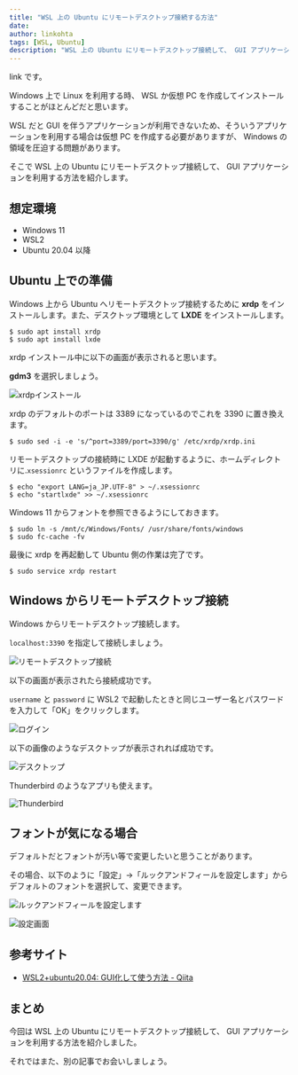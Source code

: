 ```yaml
---
title: "WSL 上の Ubuntu にリモートデスクトップ接続する方法"
date: 
author: linkohta
tags: [WSL, Ubuntu]
description: "WSL 上の Ubuntu にリモートデスクトップ接続して、 GUI アプリケーションを利用する方法を紹介します。"
---
```


link です。

Windows 上で Linux を利用する時、 WSL か仮想 PC を作成してインストールすることがほとんどだと思います。

WSL だと GUI を伴うアプリケーションが利用できないため、そういうアプリケーションを利用する場合は仮想 PC を作成する必要がありますが、 Windows の領域を圧迫する問題があります。

そこで WSL 上の Ubuntu にリモートデスクトップ接続して、 GUI アプリケーションを利用する方法を紹介します。

## 想定環境

- Windows 11
- WSL2
- Ubuntu 20.04 以降

## Ubuntu 上での準備

Windows 上から Ubuntu へリモートデスクトップ接続するために **xrdp** をインストールします。また、デスクトップ環境として **LXDE** をインストールします。

```:title=インストールコマンド
$ sudo apt install xrdp
$ sudo apt install lxde
```

xrdp インストール中に以下の画面が表示されると思います。

**gdm3** を選択しましょう。

![xrdpインストール](images/2023-05-06_15h24_10.png)

xrdp のデフォルトのポートは 3389 になっているのでこれを 3390 に置き換えます。

```:title=ポート置換
$ sudo sed -i -e 's/^port=3389/port=3390/g' /etc/xrdp/xrdp.ini
```

リモートデスクトップの接続時に LXDE が起動するように、ホームディレクトリに.`xsessionrc` というファイルを作成します。

```:title=xsessionrc作成
$ echo "export LANG=ja_JP.UTF-8" > ~/.xsessionrc
$ echo "startlxde" >> ~/.xsessionrc
```

Windows 11 からフォントを参照できるようにしておきます。

```:title=フォント設定
$ sudo ln -s /mnt/c/Windows/Fonts/ /usr/share/fonts/windows
$ sudo fc-cache -fv
```

最後に xrdp を再起動して Ubuntu 側の作業は完了です。

```:title=xrdp再起動
$ sudo service xrdp restart
```

## Windows からリモートデスクトップ接続

Windows からリモートデスクトップ接続します。

`localhost:3390` を指定して接続しましょう。

![リモートデスクトップ接続](images/2023-05-06_20h58_19.png)

以下の画面が表示されたら接続成功です。

`username` と `password` に WSL2 で起動したときと同じユーザー名とパスワードを入力して「OK」をクリックします。

![ログイン](images/2023-05-06_20h58_27.png)

以下の画像のようなデスクトップが表示されれば成功です。

![デスクトップ](images/2023-05-06_21h10_54.png)

Thunderbird のようなアプリも使えます。

![Thunderbird](images/2023-05-06_21h27_05.png)

## フォントが気になる場合

デフォルトだとフォントが汚い等で変更したいと思うことがあります。

その場合、以下のように「設定」→「ルックアンドフィールを設定します」からデフォルトのフォントを選択して、変更できます。

![ルックアンドフィールを設定します](images/2023-05-06_15h31_21.png)

![設定画面](images/2023-05-06_15h31_31.png)

## 参考サイト

- [WSL2+ubuntu20.04: GUI化して使う方法 - Qiita](https://qiita.com/atomyah/items/887a5185ec9a8206c7c4)

## まとめ

今回は WSL 上の Ubuntu にリモートデスクトップ接続して、 GUI アプリケーションを利用する方法を紹介しました。

それではまた、別の記事でお会いしましょう。